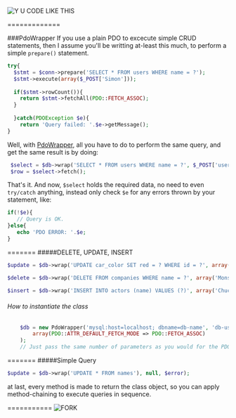 ![Y U CODE LIKE THIS](http://i.imm.io/1hRAR.jpeg)

 
=============

###PdoWrapper
If you use a plain PDO to excecute simple CRUD statements, then I assume you'll be writting at-least this much, to perform a simple `prepare()` statement. 

```` php            
try{
  $stmt = $conn->prepare('SELECT * FROM users WHERE name = ?');
  $stmt->execute(array($_POST['Simon']));
  
  if($stmt->rowCount()){
    return $stmt->fetchAll(PDO::FETCH_ASSOC); 
  }
  
  }catch(PDOException $e){
    return 'Query failed: '.$e->getMessage();
}
````
 Well,  with [PdoWrapper](https://github.com/simon-eQ/PdoWrapper), all you have to do to perform the same query, and  get the same result is by doing:

```` php     
 $select = $db->wrap('SELECT * FROM users WHERE name = ?', $_POST['username'], $e);
 $row = $select->fetch(); 
````
That's it. And now, `$select` holds the required data, no need to even `try/catch` anything, instead only check `$e` for any errors
thrown by your statement, like: 
 ```` php
 if(!$e){
    // Query is OK.
 }else{
    echo 'PDO ERROR: '.$e;
 }
 ````
=======
#####DELETE, UPDATE, INSERT

```` php 
$update = $db->wrap('UPDATE car_color SET red = ? WHERE id = ?', array('blue', 1), $error);
````
```` php 
$delete = $db->wrap('DELETE FROM companies WHERE name = ?', array('Monsanto'), $error);
````
```` php 
$insert = $db->wrap('INSERT INTO actors (name) VALUES (?)', array('Chuck Norris'), $error);
````
###### How to instantiate the class
```` php 
	$db = new PdoWrapper('mysql:host=localhost; dbname=db-name', 'db-user', 'db-pass'
		array(PDO::ATTR_DEFAULT_FETCH_MODE => PDO::FETCH_ASSOC)
	);
	// Just pass the same number of parameters as you would for the PDO() object
````

=======
#####Simple Query
```` php 
$update = $db->wrap('UPDATE * FROM names'), null, $error);
```` 
at last, every method is made to return the class object, so you can apply method-chaining to execute queries in sequence.    

===========
![FORK](http://i.imm.io/1m2WW.png)
